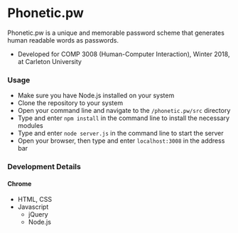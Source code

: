 # Phonetic.pw
Phonetic.pw is a unique and memorable password scheme that generates human readable words as passwords. 
* Developed for COMP 3008 (Human-Computer Interaction), Winter 2018, at Carleton University

### Usage
* Make sure you have Node.js installed on your system
* Clone the repository to your system
* Open your command line and navigate to the ```/phonetic.pw/src``` directory
* Type and enter ```npm install``` in the command line to install the necessary modules
* Type and enter ```node server.js``` in the command line to start the server
* Open your browser, then type and enter ```localhost:3008``` in the address bar

### Development Details
#### Chrome
* HTML, CSS
* Javascript
  * jQuery
  * Node.js
